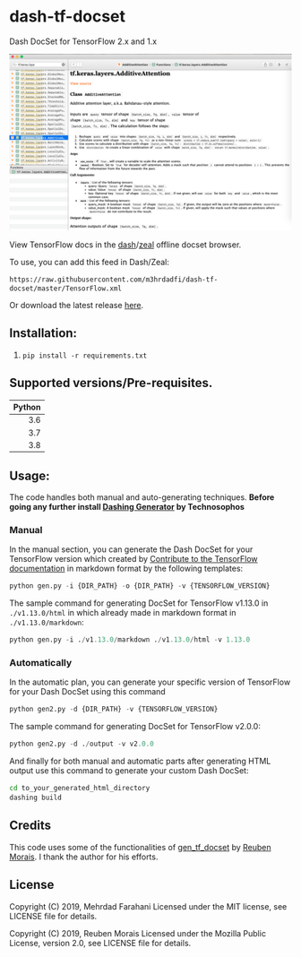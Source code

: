 # dash-tf-docset
Dash DocSet for TensorFlow 2.x and 1.x

![screenshot](/vendors/screenshot.png)

View TensorFlow docs in the [dash](https://kapeli.com/dash)/[zeal](https://github.com/zealdocs/zeal) offline docset browser.

To use, you can add this feed in Dash/Zeal:

```
https://raw.githubusercontent.com/m3hrdadfi/dash-tf-docset/master/TensorFlow.xml
```

Or download the latest release [here](https://github.com/m3hrdadfi/dash-tf-docset/releases).

## Installation:
1. `pip install -r requirements.txt`

## Supported versions/Pre-requisites.

| Python        |
| -------------:|
| 3.6           |
| 3.7           |
| 3.8           |


## Usage:

The code handles both manual and auto-generating techniques.
**Before going any further install [Dashing Generator](https://github.com/technosophos/dashing) by Technosophos**

### Manual

In the manual section, you can generate the Dash DocSet for your TensorFlow version which created by [Contribute to the TensorFlow documentation](https://www.tensorflow.org/community/contribute/docs) in markdown format by the following templates:

``` python
python gen.py -i {DIR_PATH} -o {DIR_PATH} -v {TENSORFLOW_VERSION}
```

The sample command for generating DocSet for TensorFlow v1.13.0 in `./v1.13.0/html` in which already made in markdown format in `./v1.13.0/markdown`:

``` python
python gen.py -i ./v1.13.0/markdown ./v1.13.0/html -v 1.13.0
```

### Automatically

In the automatic plan, you can generate your specific version of TensorFlow for your Dash DocSet using this command

``` python
python gen2.py -d {DIR_PATH} -v {TENSORFLOW_VERSION}
```

The sample command for generating DocSet for TensorFlow v2.0.0:

``` python
python gen2.py -d ./output -v v2.0.0
```

And finally for both manual and automatic parts after generating HTML output use this command to generate your custom Dash DocSet:
``` bash
cd to_your_generated_html_directory
dashing build
```

## Credits

This code uses some of the functionalities of  [gen_tf_docset](https://github.com/reuben/gen_tf_docset/) by [Reuben Morais](https://github.com/reuben). I thank the author for his efforts.

## License

Copyright (C) 2019, Mehrdad Farahani
Licensed under the MIT license, see LICENSE file for details.

Copyright (C) 2019, Reuben Morais
Licensed under the Mozilla Public License, version 2.0, see LICENSE file for details.
